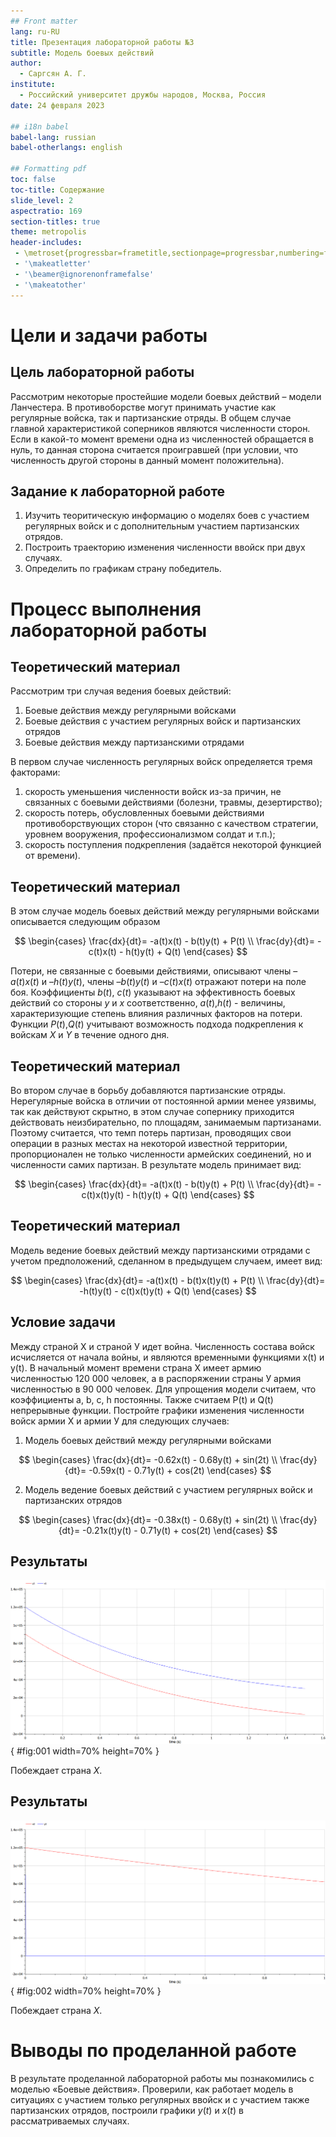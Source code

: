 ```yaml
---
## Front matter
lang: ru-RU
title: Презентация лабораторной работы №3
subtitle: Модель боевых действий
author:
  - Саргсян А. Г.
institute:
  - Российский университет дружбы народов, Москва, Россия
date: 24 февраля 2023

## i18n babel
babel-lang: russian
babel-otherlangs: english

## Formatting pdf
toc: false
toc-title: Содержание
slide_level: 2
aspectratio: 169
section-titles: true
theme: metropolis
header-includes:
 - \metroset{progressbar=frametitle,sectionpage=progressbar,numbering=fraction}
 - '\makeatletter'
 - '\beamer@ignorenonframefalse'
 - '\makeatother'
---
```


# Цели и задачи работы

## Цель лабораторной работы

Рассмотрим некоторые простейшие модели боевых действий – модели
Ланчестера. В противоборстве могут принимать участие как регулярные войска,
так и партизанские отряды. В общем случае главной характеристикой соперников
являются численности сторон. Если в какой-то момент времени одна из
численностей обращается в нуль, то данная сторона считается проигравшей (при
условии, что численность другой стороны в данный момент положительна).

## Задание к лабораторной работе

1. Изучить теоритическую информацию о моделях боев с участием регулярных войск и с дополнительным участием партизанских отрядов.
2. Построить траекторию изменения численности ввойск при двух случаях. 
3. Определить по графикам страну победитель.

# Процесс выполнения лабораторной работы

## Теоретический материал 

Рассмотрим три случая ведения боевых действий: 
1. Боевые действия между регулярными войсками 
2. Боевые действия с участием регулярных войск и партизанских отрядов 
3. Боевые действия между партизанскими отрядами 

В первом случае численность регулярных войск определяется тремя факторами:

1. скорость уменьшения численности войск из-за причин, не связанных с боевыми действиями (болезни, травмы, дезертирство);
2. скорость потерь, обусловленных боевыми действиями противоборствующих сторон (что связанно с качеством стратегии, уровнем вооружения, профессионализмом солдат и т.п.);
3. скорость поступления подкрепления (задаётся некоторой функцией от времени). 

## Теоретический материал 

В этом случае модель боевых действий между регулярными войсками описывается следующим образом

$$
 \begin{cases}
	\frac{dx}{dt}= -a(t)x(t) - b(t)y(t) + P(t)
	\\   
	\frac{dy}{dt}= -c(t)x(t) - h(t)y(t) + Q(t)
 \end{cases}
$$

Потери, не связанные с боевыми действиями, описывают члены $–a(t)x(t)$ и $–h(t)y(t)$, члены $–b(t)y(t)$ и $–c(t)x(t)$ отражают потери на поле боя. Коэффициенты $b(t)$, $c(t)$ указывают на эффективность боевых действий со стороны $y$ и $x$ соответственно, $a(t)$,$h(t)$  - величины, характеризующие степень влияния различных факторов на потери. Функции $P(t)$,$Q(t)$  учитывают возможность подхода подкрепления к войскам $X$ и $Y$ в течение одного дня. 


## Теоретический материал 

Во втором случае в борьбу добавляются партизанские отряды. Нерегулярные войска в отличии от постоянной армии менее уязвимы, так как действуют скрытно, в этом случае сопернику приходится действовать неизбирательно, по площадям, занимаемым партизанами. Поэтому считается, что темп потерь партизан, проводящих свои операции в разных местах на некоторой известной территории, пропорционален не только численности армейских соединений, но и численности самих партизан. В результате модель принимает вид:

$$
 \begin{cases}
	\frac{dx}{dt}= -a(t)x(t) - b(t)y(t) + P(t)
	\\   
	\frac{dy}{dt}= -c(t)x(t)y(t) - h(t)y(t) + Q(t)
 \end{cases}
$$

## Теоретический материал 

Модель ведение боевых действий между партизанскими отрядами с учетом предположений, сделанном в предыдущем случаем, имеет вид:

$$
 \begin{cases}
	\frac{dx}{dt}= -a(t)x(t) - b(t)x(t)y(t) + P(t)
	\\   
	\frac{dy}{dt}= -h(t)y(t) - c(t)x(t)y(t) + Q(t)
 \end{cases}
$$

## Условие задачи

Между страной Х и страной У идет война. Численность состава войск
исчисляется от начала войны, и являются временными функциями
x(t) и y(t). В начальный момент времени страна Х имеет армию численностью 120 000 человек,
а в распоряжении страны У армия численностью в 90 000 человек. Для упрощения модели считаем, 
что коэффициенты a, b, c, h постоянны. Также считаем P(t) и Q(t)
непрерывные функции. Постройте графики изменения численности войск армии Х и армии У для
следующих случаев:

1. Модель боевых действий между регулярными войсками

$$
 \begin{cases}
	\frac{dx}{dt}= -0.62x(t) - 0.68y(t) + sin(2t)
	\\   
	\frac{dy}{dt}= -0.59x(t) - 0.71y(t) + cos(2t)
 \end{cases}
$$

2. Модель ведение боевых действий с участием регулярных войск и
партизанских отрядов

$$
 \begin{cases}
	\frac{dx}{dt}= -0.38x(t) - 0.68y(t) + sin(2t)
	\\   
	\frac{dy}{dt}= -0.21x(t)y(t) - 0.71y(t) + cos(2t)
 \end{cases}
$$

## Результаты

![траектории для случая 1](image/lab3om1.png){ #fig:001 width=70% height=70% } 

Побеждает страна $X$.

## Результаты

![траектории для случая 2](image/lab3om2.png){ #fig:002 width=70% height=70% }

Побеждает страна $X$.


# Выводы по проделанной работе

В результате проделанной лабораторной работы мы познакомились с моделью «Боевые действия». 
Проверили, как работает модель в ситуациях с участием только регулярных ввойск и с участием также партизанских отрядов,
построили графики $y(t)$ и $x(t)$ в рассматриваемых случаях.

